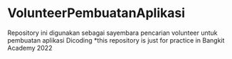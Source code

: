 # VolunteerPembuatanAplikasi
Repository ini digunakan sebagai sayembara pencarian volunteer untuk pembuatan aplikasi Dicoding *this repository is just for practice in Bangkit Academy 2022
